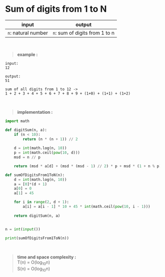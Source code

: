 # Sum of digits from 1 to N

| input | output |
| --- | --- |
| `n`: natural number | `n`: sum of digits from 1 to n |

<br>

> **example :**

```
input:
12

output:
51
```
```
sum of all digits from 1 to 12 ->
1 + 2 + 3 + 4 + 5 + 6 + 7 + 8 + 9 + (1+0) + (1+1) + (1+2)
```

<br>

> **implementation :**

```python
import math

def digitSum(n, a):
    if (n < 10):
        return (n * (n + 1)) // 2
     
    d = int(math.log(n, 10))
    p = int(math.ceil(pow(10, d)))
    msd = n // p 

    return (msd * a[d] + (msd * (msd - 1) // 2) * p + msd * (1 + n % p) + digitSum(n % p, a)) 

def sumOfDigitsFrom1ToN(n):     
    d = int(math.log(n, 10))
    a = [0]*(d + 1)
    a[0] = 0
    a[1] = 45

    for i in range(2, d + 1):
        a[i] = a[i - 1] * 10 + 45 * int(math.ceil(pow(10, i - 1)))
         
    return digitSum(n, a)
  
  
n = int(input())

print(sumOfDigitsFrom1ToN(n))
```

<br>

> **time and space complexity :**
<br> T(n) = O(log<sub>10</sub>n)
<br> S(n) = O(log<sub>10</sub>n)
